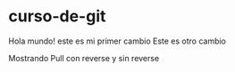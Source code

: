 # curso-de-git
Hola mundo! este es mi primer cambio
Este es otro cambio

Mostrando Pull con reverse y sin reverse
